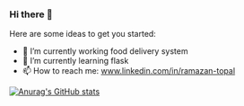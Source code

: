 ### Hi there 👋

Here are some ideas to get you started:

- 🔭 I’m currently working food delivery system 
- 🌱 I’m currently learning flask
- 📫 How to reach me: www.linkedin.com/in/ramazan-topal

[![Anurag's GitHub stats](https://github-readme-stats.vercel.app/api?username=RamazanTopal)](https://github.com/anuraghazra/github-readme-stats)

